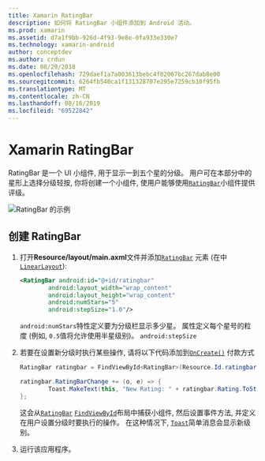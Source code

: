 ```yaml
---
title: Xamarin RatingBar
description: 如何将 RatingBar 小组件添加到 Android 活动。
ms.prod: xamarin
ms.assetid: d7a1f9bb-926d-4f93-9e8e-0fa933e330e7
ms.technology: xamarin-android
author: conceptdev
ms.author: crdun
ms.date: 08/29/2018
ms.openlocfilehash: 729daef1a7a003613bebc4f82067bc267dab8e00
ms.sourcegitcommit: 6264fb540ca1f131328707e295e7259cb10f95fb
ms.translationtype: MT
ms.contentlocale: zh-CN
ms.lasthandoff: 08/16/2019
ms.locfileid: "69522842"
---
```

# <a name="xamarinandroid-ratingbar"></a>Xamarin RatingBar

RatingBar 是一个 UI 小组件, 用于显示一到五个星的分级。 用户可在本部分中的星形上选择分级轻按, 你将创建一个小组件, 使用户能够使用[`RatingBar`](xref:Android.Widget.RatingBar)小组件提供评级。

![RatingBar 的示例](ratingbar-images/01-ratingbar.png)


## <a name="creating-a-ratingbar"></a>创建 RatingBar

1. 打开**Resource/layout/main.axml**文件并添加[`RatingBar`](xref:Android.Widget.RatingBar)
   元素 (在中[`LinearLayout`](xref:Android.Widget.LinearLayout)):

    ```xml
    <RatingBar android:id="@+id/ratingbar"
            android:layout_width="wrap_content"
            android:layout_height="wrap_content"
            android:numStars="5"
            android:stepSize="1.0"/>
    ```
   `android:numStars`特性定义要为分级栏显示多少星。 属性定义每个星号的粒度 (例如, `0.5`值将允许使用半星级别)。 `android:stepSize`

2. 若要在设置新分级时执行某些操作, 请将以下代码添加到[`OnCreate()`](xref:Android.App.Activity.OnCreate*)
   付款方式

    ```csharp
    RatingBar ratingbar = FindViewById<RatingBar>(Resource.Id.ratingbar);

    ratingbar.RatingBarChange += (o, e) => {
            Toast.MakeText(this, "New Rating: " + ratingbar.Rating.ToString (), ToastLength.Short).Show ();
    };
    ```

    这会从[`RatingBar`](xref:Android.Widget.RatingBar) [`FindViewById`](xref:Android.App.Activity.FindViewById*)布局中捕获小组件, 然后设置事件方法, 并定义在用户设置分级时要执行的操作。 在这种情况下, [`Toast`](xref:Android.Widget.Toast)简单消息会显示新级别。

3. 运行该应用程序。


